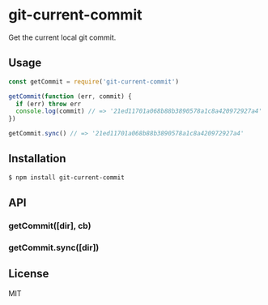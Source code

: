 
# git-current-commit

Get the current local git commit.

## Usage

```js
const getCommit = require('git-current-commit')

getCommit(function (err, commit) {
  if (err) throw err
  console.log(commit) // => '21ed11701a068b88b3890578a1c8a420972927a4'
})

getCommit.sync() // => '21ed11701a068b88b3890578a1c8a420972927a4'
```

## Installation

```bash
$ npm install git-current-commit
```

## API

### getCommit([dir], cb)

### getCommit.sync([dir])

## License

MIT
